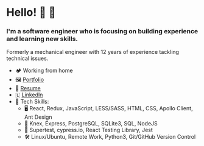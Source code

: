 # Hello! 👋 🧔
### I'm a software engineer who is focusing on building experience and learning new skills. 
Formerly a mechanical engineer with 12 years of experience tackling technical issues.

 - 🏕️ Working from home
 - 🖼️ [Portfolio](https://benhaus.dev/)
 - 📜 [Resume](https://resume.creddle.io/resume/e1mlz8ddzlt)
 - 🇱 [LinkedIn](https://www.linkedin.com/in/benjamin-haus/)
 - 🦾 Tech Skills:
   - 🖥️ React, Redux, JavaScript, LESS/SASS, HTML, CSS, Apollo Client, Ant Design
   - 💽  Knex, Express, PostgreSQL, SQLite3, SQL, NodeJS
   - 🧪 Supertest, cypress.io, React Testing Library, Jest
   - 🛠️  Linux/Ubuntu, Remote Work, Python3, Git/GitHub Version Control

